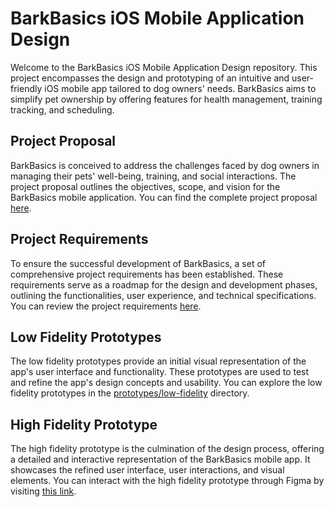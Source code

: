 # BarkBasics iOS Mobile Application Design

Welcome to the BarkBasics iOS Mobile Application Design repository. This project encompasses the design and prototyping of an intuitive and user-friendly iOS mobile app tailored to dog owners' needs. BarkBasics aims to simplify pet ownership by offering features for health management, training tracking, and scheduling.

## Project Proposal

BarkBasics is conceived to address the challenges faced by dog owners in managing their pets' well-being, training, and social interactions. The project proposal outlines the objectives, scope, and vision for the BarkBasics mobile application. You can find the complete project proposal [here](/project-proposal/ProjectProposalThaureaux.pdf).

## Project Requirements

To ensure the successful development of BarkBasics, a set of comprehensive project requirements has been established. These requirements serve as a roadmap for the design and development phases, outlining the functionalities, user experience, and technical specifications. You can review the project requirements [here](/project-requirements/ProjectRequirementsThaureaux.pdf).

## Low Fidelity Prototypes

The low fidelity prototypes provide an initial visual representation of the app's user interface and functionality. These prototypes are used to test and refine the app's design concepts and usability. You can explore the low fidelity prototypes in the [prototypes/low-fidelity](/prototypes/low-fidelity) directory.

## High Fidelity Prototype

The high fidelity prototype is the culmination of the design process, offering a detailed and interactive representation of the BarkBasics mobile app. It showcases the refined user interface, user interactions, and visual elements. You can interact with the high fidelity prototype through Figma by visiting [this link]([https://www.figma.com/file/your-figma-link](https://www.figma.com/proto/I9WbMfhjjQxCbQnEOQkBpb/BarkBasics-Prototype?type=design&node-id=1-3&t=jkpZgwACVdv0hsdE-0&scaling=scale-down&page-id=0%3A1&starting-point-node-id=1%3A3&show-proto-sidebar=1)https://www.figma.com/proto/I9WbMfhjjQxCbQnEOQkBpb/BarkBasics-Prototype?type=design&node-id=1-3&t=jkpZgwACVdv0hsdE-0&scaling=scale-down&page-id=0%3A1&starting-point-node-id=1%3A3&show-proto-sidebar=1).
